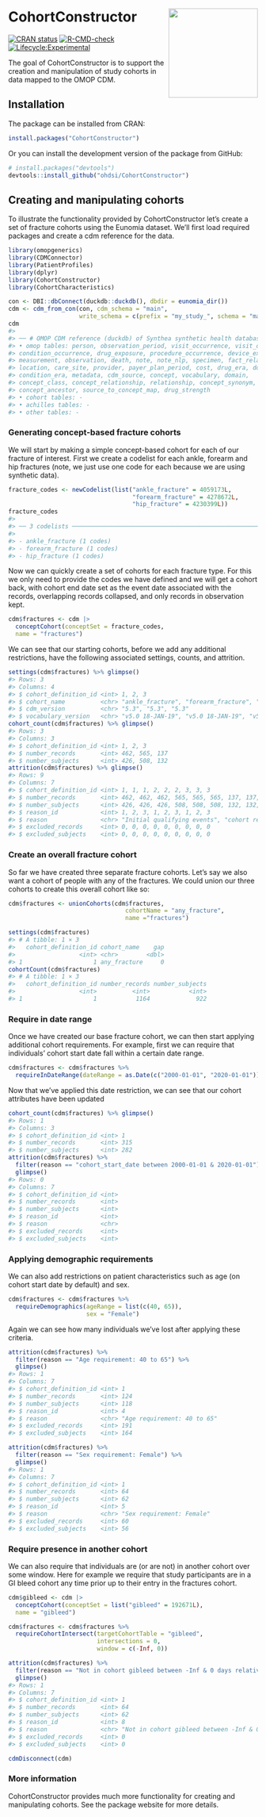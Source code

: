 
<!-- README.md is generated from README.Rmd. Please edit that file -->

# CohortConstructor <img src="man/figures/logo.png" align="right" height="180"/>

<!-- badges: start -->

[![CRAN
status](https://www.r-pkg.org/badges/version/CohortConstructor)](https://CRAN.R-project.org/package=CohortConstructor)
[![R-CMD-check](https://github.com/OHDSI/CohortConstructor/workflows/R-CMD-check/badge.svg)](https://github.com/OHDSI/CohortConstructor/actions)
[![Lifecycle:Experimental](https://img.shields.io/badge/Lifecycle-Experimental-339999)](https://lifecycle.r-lib.org/articles/stages.html#experimental)

<!-- badges: end -->

The goal of CohortConstructor is to support the creation and
manipulation of study cohorts in data mapped to the OMOP CDM.

## Installation

The package can be installed from CRAN:

``` r
install.packages("CohortConstructor")
```

Or you can install the development version of the package from GitHub:

``` r
# install.packages("devtools")
devtools::install_github("ohdsi/CohortConstructor")
```

## Creating and manipulating cohorts

To illustrate the functionality provided by CohortConstructor let’s
create a set of fracture cohorts using the Eunomia dataset. We’ll first
load required packages and create a cdm reference for the data.

``` r
library(omopgenerics)
library(CDMConnector)
library(PatientProfiles)
library(dplyr)
library(CohortConstructor)
library(CohortCharacteristics)
```

``` r
con <- DBI::dbConnect(duckdb::duckdb(), dbdir = eunomia_dir())
cdm <- cdm_from_con(con, cdm_schema = "main", 
                    write_schema = c(prefix = "my_study_", schema = "main"))
cdm
#> 
#> ── # OMOP CDM reference (duckdb) of Synthea synthetic health database ──────────
#> • omop tables: person, observation_period, visit_occurrence, visit_detail,
#> condition_occurrence, drug_exposure, procedure_occurrence, device_exposure,
#> measurement, observation, death, note, note_nlp, specimen, fact_relationship,
#> location, care_site, provider, payer_plan_period, cost, drug_era, dose_era,
#> condition_era, metadata, cdm_source, concept, vocabulary, domain,
#> concept_class, concept_relationship, relationship, concept_synonym,
#> concept_ancestor, source_to_concept_map, drug_strength
#> • cohort tables: -
#> • achilles tables: -
#> • other tables: -
```

### Generating concept-based fracture cohorts

We will start by making a simple concept-based cohort for each of our
fracture of interest. First we create a codelist for each ankle, forearm
and hip fractures (note, we just use one code for each because we are
using synthetic data).

``` r
fracture_codes <- newCodelist(list("ankle_fracture" = 4059173L,
                                   "forearm_fracture" = 4278672L,
                                   "hip_fracture" = 4230399L))
fracture_codes
#> 
#> ── 3 codelists ─────────────────────────────────────────────────────────────────
#> 
#> - ankle_fracture (1 codes)
#> - forearm_fracture (1 codes)
#> - hip_fracture (1 codes)
```

Now we can quickly create a set of cohorts for each fracture type. For
this we only need to provide the codes we have defined and we will get a
cohort back, with cohort end date set as the event date associated with
the records, overlapping records collapsed, and only records in
observation kept.

``` r
cdm$fractures <- cdm |> 
  conceptCohort(conceptSet = fracture_codes,
  name = "fractures")
```

We can see that our starting cohorts, before we add any additional
restrictions, have the following associated settings, counts, and
attrition.

``` r
settings(cdm$fractures) %>% glimpse()
#> Rows: 3
#> Columns: 4
#> $ cohort_definition_id <int> 1, 2, 3
#> $ cohort_name          <chr> "ankle_fracture", "forearm_fracture", "hip_fractu…
#> $ cdm_version          <chr> "5.3", "5.3", "5.3"
#> $ vocabulary_version   <chr> "v5.0 18-JAN-19", "v5.0 18-JAN-19", "v5.0 18-JAN-…
cohort_count(cdm$fractures) %>% glimpse()
#> Rows: 3
#> Columns: 3
#> $ cohort_definition_id <int> 1, 2, 3
#> $ number_records       <int> 462, 565, 137
#> $ number_subjects      <int> 426, 508, 132
attrition(cdm$fractures) %>% glimpse()
#> Rows: 9
#> Columns: 7
#> $ cohort_definition_id <int> 1, 1, 1, 2, 2, 2, 3, 3, 3
#> $ number_records       <int> 462, 462, 462, 565, 565, 565, 137, 137, 137
#> $ number_subjects      <int> 426, 426, 426, 508, 508, 508, 132, 132, 132
#> $ reason_id            <int> 1, 2, 3, 1, 2, 3, 1, 2, 3
#> $ reason               <chr> "Initial qualifying events", "cohort requirements…
#> $ excluded_records     <int> 0, 0, 0, 0, 0, 0, 0, 0, 0
#> $ excluded_subjects    <int> 0, 0, 0, 0, 0, 0, 0, 0, 0
```

### Create an overall fracture cohort

So far we have created three separate fracture cohorts. Let’s say we
also want a cohort of people with any of the fractures. We could union
our three cohorts to create this overall cohort like so:

``` r
cdm$fractures <- unionCohorts(cdm$fractures,
                                 cohortName = "any_fracture", 
                                 name ="fractures")
```

``` r
settings(cdm$fractures)
#> # A tibble: 1 × 3
#>   cohort_definition_id cohort_name    gap
#>                  <int> <chr>        <dbl>
#> 1                    1 any_fracture     0
cohortCount(cdm$fractures)
#> # A tibble: 1 × 3
#>   cohort_definition_id number_records number_subjects
#>                  <int>          <int>           <int>
#> 1                    1           1164             922
```

### Require in date range

Once we have created our base fracture cohort, we can then start
applying additional cohort requirements. For example, first we can
require that individuals’ cohort start date fall within a certain date
range.

``` r
cdm$fractures <- cdm$fractures %>% 
  requireInDateRange(dateRange = as.Date(c("2000-01-01", "2020-01-01")))
```

Now that we’ve applied this date restriction, we can see that our cohort
attributes have been updated

``` r
cohort_count(cdm$fractures) %>% glimpse()
#> Rows: 1
#> Columns: 3
#> $ cohort_definition_id <int> 1
#> $ number_records       <int> 315
#> $ number_subjects      <int> 282
attrition(cdm$fractures) %>% 
  filter(reason == "cohort_start_date between 2000-01-01 & 2020-01-01") %>% 
  glimpse()
#> Rows: 0
#> Columns: 7
#> $ cohort_definition_id <int> 
#> $ number_records       <int> 
#> $ number_subjects      <int> 
#> $ reason_id            <int> 
#> $ reason               <chr> 
#> $ excluded_records     <int> 
#> $ excluded_subjects    <int>
```

### Applying demographic requirements

We can also add restrictions on patient characteristics such as age (on
cohort start date by default) and sex.

``` r
cdm$fractures <- cdm$fractures %>% 
  requireDemographics(ageRange = list(c(40, 65)),
                      sex = "Female")
```

Again we can see how many individuals we’ve lost after applying these
criteria.

``` r
attrition(cdm$fractures) %>% 
  filter(reason == "Age requirement: 40 to 65") %>% 
  glimpse()
#> Rows: 1
#> Columns: 7
#> $ cohort_definition_id <int> 1
#> $ number_records       <int> 124
#> $ number_subjects      <int> 118
#> $ reason_id            <int> 4
#> $ reason               <chr> "Age requirement: 40 to 65"
#> $ excluded_records     <int> 191
#> $ excluded_subjects    <int> 164

attrition(cdm$fractures) %>% 
  filter(reason == "Sex requirement: Female") %>% 
  glimpse()
#> Rows: 1
#> Columns: 7
#> $ cohort_definition_id <int> 1
#> $ number_records       <int> 64
#> $ number_subjects      <int> 62
#> $ reason_id            <int> 5
#> $ reason               <chr> "Sex requirement: Female"
#> $ excluded_records     <int> 60
#> $ excluded_subjects    <int> 56
```

### Require presence in another cohort

We can also require that individuals are (or are not) in another cohort
over some window. Here for example we require that study participants
are in a GI bleed cohort any time prior up to their entry in the
fractures cohort.

``` r
cdm$gibleed <- cdm |> 
  conceptCohort(conceptSet = list("gibleed" = 192671L),
  name = "gibleed")

cdm$fractures <- cdm$fractures %>% 
  requireCohortIntersect(targetCohortTable = "gibleed",
                         intersections = 0,
                         window = c(-Inf, 0))
```

``` r
attrition(cdm$fractures) %>% 
  filter(reason == "Not in cohort gibleed between -Inf & 0 days relative to cohort_start_date") %>% 
  glimpse()
#> Rows: 1
#> Columns: 7
#> $ cohort_definition_id <int> 1
#> $ number_records       <int> 64
#> $ number_subjects      <int> 62
#> $ reason_id            <int> 8
#> $ reason               <chr> "Not in cohort gibleed between -Inf & 0 days rela…
#> $ excluded_records     <int> 0
#> $ excluded_subjects    <int> 0
```

``` r
cdmDisconnect(cdm)
```

### More information

CohortConstructor provides much more functionality for creating and
manipulating cohorts. See the package website for more details.
